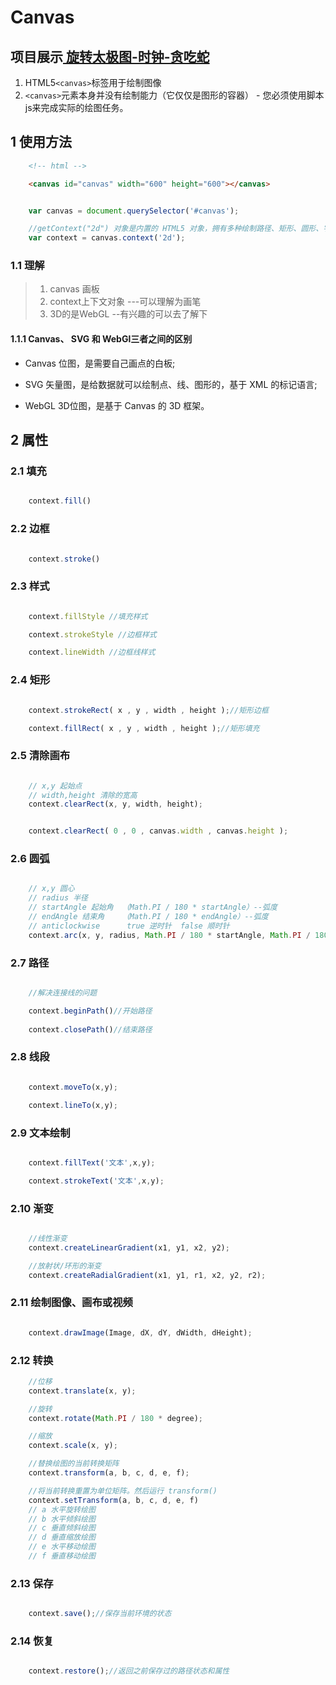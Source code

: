 # Canvas
 
## 项目展示<a href="https://bigbangbangbangk.github.io/canvas/index.html" style="font-size=30px"> 旋转太极图-时钟-贪吃蛇</a>
  
  1. HTML5`<canvas>`标签用于绘制图像
  2. `<canvas>`元素本身并没有绘制能力（它仅仅是图形的容器） - 您必须使用脚本js来完成实际的绘图任务。  

## 1 使用方法

```html
    <!-- html -->

    <canvas id="canvas" width="600" height="600"></canvas>

```

```javascript

    var canvas = document.querySelector('#canvas');

    //getContext("2d") 对象是内置的 HTML5 对象，拥有多种绘制路径、矩形、圆形、字符以及添加图像的方法。 
    var context = canvas.context('2d');

```

### 1.1 理解

> 1. canvas 画板
> 2. context上下文对象 ---可以理解为画笔
> 3. 3D的是WebGL --有兴趣的可以去了解下

#### 1.1.1 Canvas、 SVG 和 WebGl三者之间的区别

- Canvas 位图，是需要自己画点的白板;  

- SVG 矢量图，是给数据就可以绘制点、线、图形的，基于 XML 的标记语言;  

- WebGL 3D位图，是基于 Canvas 的 3D 框架。

## 2 属性

### 2.1 填充

```javascript

    context.fill()

```

### 2.2 边框

```javascript

    context.stroke()

```

### 2.3 样式

```javascript

    context.fillStyle //填充样式

    context.strokeStyle //边框样式

    context.lineWidth //边框线样式
```

### 2.4 矩形

```javascript

    context.strokeRect( x , y , width , height );//矩形边框

    context.fillRect( x , y , width , height );//矩形填充

```

### 2.5 清除画布

```javascript

    // x,y 起始点
    // width,height 清除的宽高
    context.clearRect(x, y, width, height);


    context.clearRect( 0 , 0 , canvas.width , canvas.height );


```

### 2.6 圆弧

```javascript

    // x,y 圆心
    // radius 半径
    // startAngle 起始角  （Math.PI / 180 * startAngle）--弧度
    // endAngle 结束角    （Math.PI / 180 * endAngle）--弧度
    // anticlockwise      true 逆时针  false 顺时针
    context.arc(x, y, radius, Math.PI / 180 * startAngle, Math.PI / 180 * endAngle, anticlockwise);


```

### 2.7 路径

```javascript

    //解决连接线的问题

    context.beginPath()//开始路径
    
    context.closePath()//结束路径

```

### 2.8 线段

```javascript

    context.moveTo(x,y);

    context.lineTo(x,y);


```

### 2.9 文本绘制

```javascript

    context.fillText('文本',x,y);

    context.strokeText('文本',x,y);


```

### 2.10 渐变

```javascript

    //线性渐变
    context.createLinearGradient(x1, y1, x2, y2);

    //放射状/环形的渐变
    context.createRadialGradient(x1, y1, r1, x2, y2, r2);

```

### 2.11 绘制图像、画布或视频

```javascript

    context.drawImage(Image, dX, dY, dWidth, dHeight);


```

### 2.12 转换

```javascript
    //位移
    context.translate(x, y);

    //旋转
    context.rotate(Math.PI / 180 * degree);

    //缩放
    context.scale(x, y);

    //替换绘图的当前转换矩阵
    context.transform(a, b, c, d, e, f);

    //将当前转换重置为单位矩阵。然后运行 transform() 
    context.setTransform(a, b, c, d, e, f) 
    // a 水平旋转绘图
    // b 水平倾斜绘图
    // c 垂直倾斜绘图
    // d 垂直缩放绘图
    // e 水平移动绘图
    // f 垂直移动绘图

```

### 2.13 保存

```javascript

    context.save();//保存当前环境的状态

```

### 2.14 恢复

```javascript

    context.restore();//返回之前保存过的路径状态和属性


```
